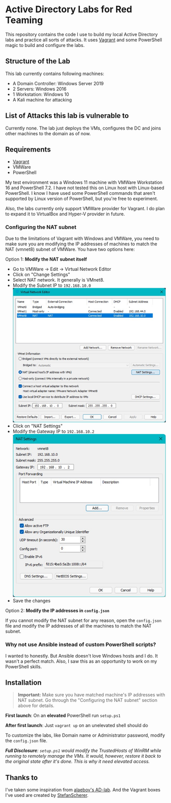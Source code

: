 # Active Directory Labs for Red Teaming

This repository contains the code I use to build my local Active Directory labs and practice all sorts of attacks. It uses [Vagrant](https://www.vagrantup.com/) and some PowerShell magic to build and configure the labs.

## Structure of the Lab

This lab currently contains following machines:

- A Domain Controller: Windows Server 2019
- 2 Servers: Windows 2016
- 1 Workstation: Windows 10
- A Kali machine for attacking

## List of Attacks this lab is vulnerable to

Currently none. The lab just deploys the VMs, configures the DC and joins other machines to the domain as of now.

## Requirements

- [Vagrant](https://www.vagrantup.com/)
- VMWare
- PowerShell

My test environment was a Windows 11 machine with VMWare Workstation 16 and PowerShell 7.2. I have not tested this on Linux host with Linux-based PowerShell. I know I have used some PowerShell commands that aren't supported by Linux version of PowerShell, but you're free to experiment.

Also, the labs currently only support VMWare provider for Vagrant. I do plan to expand it to VirtualBox and Hyper-V provider in future.

### Configuring the NAT subnet

Due to the limitations of Vagrant with Windows and VMWare, you need to make sure you are modifying the IP addresses of machines to match the NAT (vmnet8) subnet of VMWare. You have two options here:

Option 1: **Modify the NAT subnet itself**

- Go to VMWare -> Edit -> Virtual Network Editor
- Click on "Change Settings"
- Select NAT network. It generally is VMnet8.
- Modify the Subnet IP to  `192.168.10.0`
![VMNAT](.\images\vmnat.jpg)
- Click on "NAT Settings"
- Modify the Gateway IP to `192.168.10.2`
![VMNAT-2](.\images\vmnat-2.jpg)
- Save the changes

Option 2: **Modify the IP addresses in `config.json`**

If you cannot modify the NAT subnet for any reason, open the `config.json` file and modify the IP addresses of all the machines to match the NAT subnet.

### Why not use Ansible instead of custom PowerShell scripts?

I wanted to honestly. But Ansible doesn't love Windows hosts and I do. It wasn't a perfect match. Also, I saw this as an opportunity to work on my PowerShell skills.

## Installation

> **Important:** Make sure you have matched machine's IP addresses with NAT subnet. Go through the "Configuring the NAT subnet" section above for details.

**First launch**: On an **elevated** PowerShell run `setup.ps1`

**After first launch**: Just `vagrant up` on an unelevated shell should do

To customize the labs, like Domain name or Administrator password, modify the `config.json` file.

***Full Disclosure**: `setup.ps1` would modify the TrustedHosts of WinRM while running to remotely manage the VMs. It would, however, restore it back to the original state after it's done. This is why it need elevated access.*

## Thanks to

I've taken some inspiration from [alaebov's AD-lab](https://github.com/alebov/AD-lab). And the Vagrant boxes I've used are created by [StefanScherer](https://app.vagrantup.com/StefanScherer).

